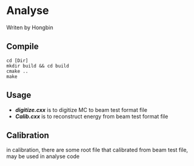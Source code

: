 # Analyse

Writen by Hongbin

## Compile

```
cd [Dir]
mkdir build && cd build
cmake ..
make
```

## Usage

* ***digitize.cxx*** is to digitize MC to beam test format file
* ***Calib.cxx*** is to reconstruct energy from beam test format file 

## Calibration

in calibration, there are some root file that calibrated from beam test file, may be used in analyse code